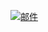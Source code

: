 [![邮件](https://raw.sevencdn.com/Chaaoo/tuku/master/%E9%82%AE%E4%BB%B6.png)](mailto:894732999@qq.com)
